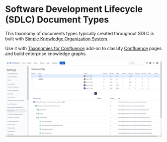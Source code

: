 # Software Development Lifecycle (SDLC) Document Types

This taxonomy of documents types typically created throughout SDLC is built with [Simple Knowledge Organization System](https://www.w3.org/2004/02/skos/).

Use it with [Taxonomies for Confluence](https://dalstonsemantics.com/services/taxonomies-for-confluence/) add-on to classify [Confluence](https://www.atlassian.com/software/confluence) pages and build enterprise knowledge graphs.

![Software Development Lifecycle (SDLC) Document Types Taxonomy in Taxonomies for Confluence](sdlc-document-types.png "Software Development Lifecycle (SDLC) Document Types Taxonomy in Taxonomies for Confluence")